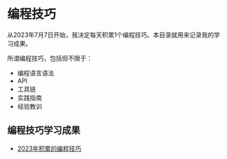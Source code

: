 # 编程技巧

从2023年7月7日开始，我决定每天积累1个编程技巧。本目录就用来记录我的学习成果。

所谓编程技巧，包括但不限于：

- 编程语言语法
- API
- 工具链
- 实践指南
- 经验教训

## 编程技巧学习成果

- [2023年积累的编程技巧][2023]

  [2023]: ./2023/README.md